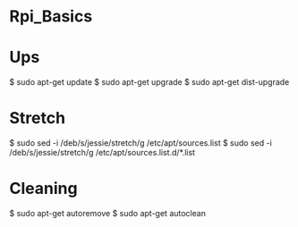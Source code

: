 # Rpi_Basics

# Ups
$ sudo apt-get update
$ sudo apt-get upgrade
$ sudo apt-get dist-upgrade


# Stretch 
$ sudo sed -i /deb/s/jessie/stretch/g /etc/apt/sources.list
$ sudo sed -i /deb/s/jessie/stretch/g /etc/apt/sources.list.d/*.list

# Cleaning
$ sudo apt-get autoremove
$ sudo apt-get autoclean
